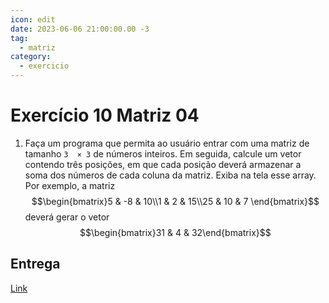 ```yaml
---
icon: edit
date: 2023-06-06 21:00:00.00 -3
tag:
  - matriz
category:
  - exercicio
---
```

# Exercício 10 Matriz 04

1. Faça um programa que permita ao usuário entrar com uma matriz de tamanho `3  × 3` de números inteiros. Em seguida, calcule um vetor contendo três posições, em  que cada posição deverá armazenar a soma dos números de cada coluna da matriz.  Exiba na tela esse array. Por exemplo, a matriz
    $$\begin{bmatrix}5 & -8 & 10\\1 & 2 & 15\\25 & 10 & 7 \end{bmatrix}$$
    deverá gerar o vetor
    $$\begin{bmatrix}31 & 4 & 32\end{bmatrix}$$


## Entrega

[Link](https://classroom.github.com/a/dhsMoycH)